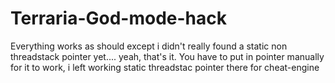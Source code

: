 # Terraria-God-mode-hack
Everything works as should except i didn't really found a static non threadstack pointer yet.... yeah, that's it. You have to put in pointer manually for it to work, i left working static threadstac pointer there for cheat-engine
